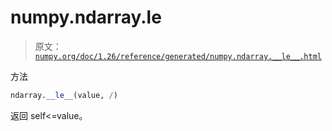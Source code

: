 # numpy.ndarray.__le__

> 原文：[`numpy.org/doc/1.26/reference/generated/numpy.ndarray.__le__.html`](https://numpy.org/doc/1.26/reference/generated/numpy.ndarray.__le__.html)

方法

```py
ndarray.__le__(value, /)
```

返回 self<=value。
